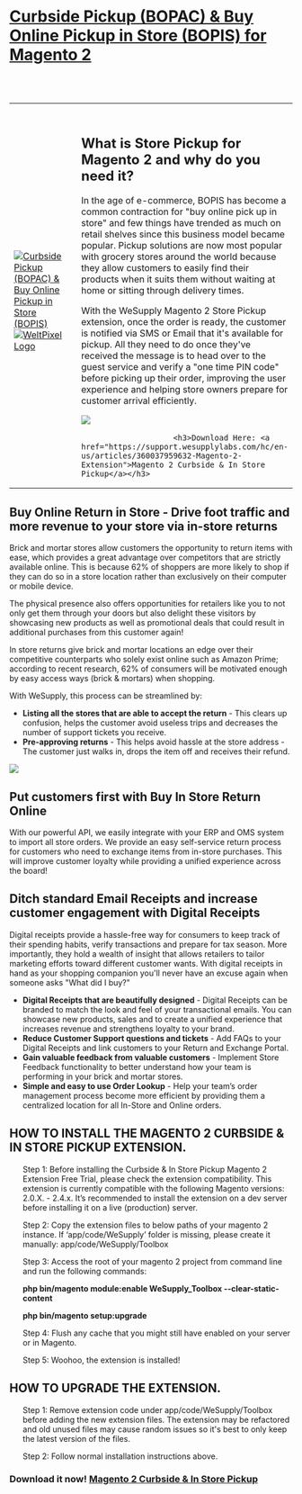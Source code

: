 <h1><a href="https://wesupplylabs.com/bopis-buy-online-pickup-in-store-bopac-buy-online-pickup-at-curbside-features/">Curbside Pickup (BOPAC) & Buy Online Pickup in Store (BOPIS) for Magento 2</a></h1>
<br/><br/>
<table>
  <tr>
  <td width="30%" valign="center" style="
    border: none;
"><br><a href="https://wesupplylabs.com/bopis-buy-online-pickup-in-store-bopac-buy-online-pickup-at-curbside-features/"><img src="https://wesupplylabs.com/wp-content/uploads/2020/03/ecommerce-order-tracking.png" alt="Curbside Pickup (BOPAC) & Buy Online Pickup in Store (BOPIS)"></a>
<br><a href="https://www.weltpixel.com"><img src="https://www.weltpixel.com/media/wysiwyg/weltpixel_1000x1000.png" alt="WeltPixel Logo"></a></td>
  <td style="border:none;"><br>
    <h2>What is Store Pickup for Magento 2 and why do you need it?</h2>
                        <p>
                       In the age of e-commerce, BOPIS has become a common contraction for "buy online pick up in store" and few things have trended as much on retail shelves since this business model became popular. Pickup solutions are now most popular with grocery stores around the world because they allow customers to easily find their products when it suits them without waiting at home or sitting through delivery times.
                       </p>
                       <p>
With the WeSupply Magento 2 Store Pickup extension, once the order is ready, the customer is notified via SMS or Email that it's available for pickup. All they need to do once they've received the message is to head over to the guest service and verify a "one time PIN code" before picking up their order, improving the user experience and helping store owners prepare for customer arrival efficiently.
</p>
<p><img src="https://wesupplylabs.com/wp-content/uploads/2020/05/pick-up.png"></p>
    
                        <h3>Download Here: <a href="https://support.wesupplylabs.com/hc/en-us/articles/360037959632-Magento-2-Extension">Magento 2 Curbside & In Store Pickup</a></h3>
</div></td>
 </tr>
</table>
    <h2>Buy Online Return in Store - Drive foot traffic and more revenue to your store via in-store returns</h2>
<p>
Brick and mortar stores allow customers the opportunity to return items with ease, which provides a great advantage over competitors that are strictly available online. This is because 62% of shoppers are more likely to shop if they can do so in a store location rather than exclusively on their computer or mobile device.
</p>
<p>
The physical presence also offers opportunities for retailers like you to not only get them through your doors but also delight these visitors by showcasing new products as well as promotional deals that could result in additional purchases from this customer again!
                        </p>
                        <p>
                          In store returns give brick and mortar locations an edge over their competitive counterparts who solely exist online such as Amazon Prime; according to recent research, 62% of consumers will be motivated enough by easy access ways (brick & mortars) when shopping.
                        </p>
                        <p>
                          With WeSupply, this process can be streamlined by:
                        </p>
                        <ul>
                         <li>
                          <strong>Listing all the stores that are able to accept the return</strong> - This clears up confusion, helps the customer avoid useless trips and decreases the number of support tickets you receive.
                         </li>
                         <li>
<strong>Pre-approving returns</strong> - This helps avoid hassle at the store address - The customer just walks in, drops the item off and receives their refund.
                         </li>
                       </ul>
                       <p><img src="https://wesupplylabs.com/wp-content/uploads/2019/02/12-min.png"></p>
                       <h2>Put customers first with Buy In Store Return Online</h2>
<p>
With our powerful API, we easily integrate with your ERP and OMS system to import all store orders. We provide an easy self-service return process for customers who need to exchange items from in-store purchases. This will improve customer loyalty while providing a unified experience across the board!
</p>

<h2>Ditch standard Email Receipts and increase customer engagement with Digital Receipts</h2>
<p>
Digital receipts provide a hassle-free way for consumers to keep track of their spending habits, verify transactions and prepare for tax season. More importantly, they hold a wealth of insight that allows retailers to tailor marketing efforts toward different customer wants. With digital receipts in hand as your shopping companion you'll never have an excuse again when someone asks "What did I buy?"
</p>
                        <ul>
                         <li>
                          <strong>Digital Receipts that are beautifully designed</strong> - Digital Receipts can be branded to match the look and feel of your transactional emails. You can showcase new products, sales and to create a unified experience that increases revenue and strengthens loyalty to your brand.
                         </li>
                         <li>
<strong>Reduce Customer Support questions and tickets</strong> - Add FAQs to your Digital Receipts and link customers to your Return and Exchange Portal.
                         </li>
                         <li>
<strong>Gain valuable feedback from valuable customers</strong> - Implement Store Feedback functionality to better understand how your team is performing in your brick and mortar stores.
                         </li>
<li>
<strong>Simple and easy to use Order Lookup</strong> - Help your team’s order management process become more efficient by providing them a centralized location for all In-Store and Online orders.
</li>
                       </ul>
  </td>
 </tr>
     </div></td>
 </tr>
</table>
                      <h2>HOW TO INSTALL THE MAGENTO 2 CURBSIDE & IN STORE PICKUP EXTENSION.</h2>
<ul>
  <p>
Step 1:
Before installing the Curbside & In Store Pickup Magento 2 Extension Free Trial, please check the extension compatibility. This extension is currently compatible with the following Magento versions: 2.0.X. - 2.4.x. It’s recommended to install the extension on a dev server before installing it on a live (production) server.
</p>
<p>
Step 2:
Copy the extension files to below paths of your magento 2 instance. If ‘app/code/WeSupply’ folder is missing, please create it manually:
app/code/WeSupply/Toolbox
</p>
<p>
Step 3:
Access the root of your magento 2 project from command line and run the following commands:
    <p>
      <strong>php bin/magento module:enable WeSupply_Toolbox --clear-static-content</strong>
    </p>
    <p>
<strong>php bin/magento setup:upgrade</strong>
</p>
<p>
Step 4:
Flush any cache that you might still have enabled on your server or in Magento.
</p>
<p>
Step 5:
Woohoo, the extension is installed!
</p>
</ul>
</div>
  </td>
 </tr>
      </div></td>
 </tr>
</table>
<h2>HOW TO UPGRADE THE EXTENSION.</h2>
<ul>
  <p>
    Step 1: Remove extension code under app/code/WeSupply/Toolbox before adding the new extension files. The extension may be refactored and old unused files may cause random issues so it's best to only keep the latest version of the files.
  </p>
  <p>
    Step 2: Follow normal installation instructions above.
  </p>
</ul>
  </td>
 </tr>
 </table>
                       <h3>Download it now! <a href="https://support.wesupplylabs.com/hc/en-us/articles/360037959632-Magento-2-Extension">Magento 2 Curbside & In Store Pickup</a></h3>
